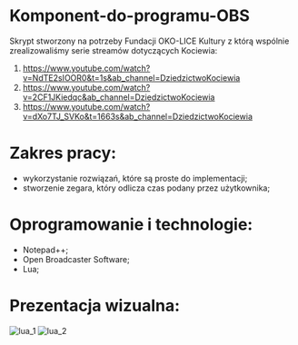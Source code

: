# Komponent-do-programu-OBS
Skrypt stworzony na potrzeby Fundacji OKO-LICE Kultury z którą wspólnie zrealizowaliśmy serie streamów dotyczących Kociewia:
1. https://www.youtube.com/watch?v=NdTE2sIOOR0&t=1s&ab_channel=DziedzictwoKociewia
2. https://www.youtube.com/watch?v=2CF1JKiedqc&ab_channel=DziedzictwoKociewia
3. https://www.youtube.com/watch?v=dXo7TJ_SVKo&t=1663s&ab_channel=DziedzictwoKociewia

# Zakres pracy:
- wykorzystanie rozwiązań, które są proste do implementacji;
- stworzenie zegara, który odlicza czas podany przez użytkownika;


# Oprogramowanie i technologie:
- Notepad++;
- Open Broadcaster Software;
- Lua;

# Prezentacja wizualna:
![lua_1](https://user-images.githubusercontent.com/79221362/138931470-5f32e1a1-e9d7-4835-bbff-8828a8243771.png)
![lua_2](https://user-images.githubusercontent.com/79221362/138931472-06bee48c-8f25-425c-a91f-545781103ab5.png)
